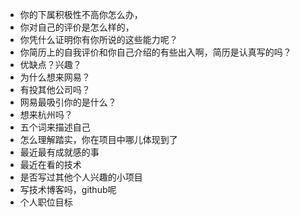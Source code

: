 - 你的下属积极性不高你怎么办，
- 你对自己的评价是怎么样的，
- 你凭什么证明你有你所说的这些能力呢？
- 你简历上的自我评价和你自己介绍的有些出入啊，简历是认真写的吗？
- 优缺点？兴趣？
- 为什么想来网易？
- 有投其他公司吗？
- 网易最吸引你的是什么？
- 想来杭州吗？ 
- 五个词来描述自己
- 怎么理解踏实，你在项目中哪儿体现到了
- 最近最有成就感的事
- 最近在看的技术
- 是否写过其他个人兴趣的小项目
- 写技术博客吗，github呢
- 个人职位目标


